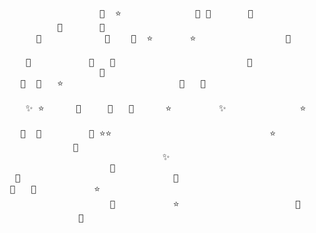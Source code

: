 <samp>&nbsp;&nbsp;&nbsp;&nbsp;&nbsp;&nbsp;&nbsp;&nbsp;&nbsp;&nbsp;&nbsp;&nbsp;&nbsp;&nbsp;&nbsp;&nbsp;&nbsp;&nbsp;🌟&nbsp;&nbsp;⭐️&nbsp;&nbsp;&nbsp;&nbsp;&nbsp;&nbsp;&nbsp;&nbsp;&nbsp;&nbsp;&nbsp;&nbsp;&nbsp;&nbsp;🌟&nbsp;💫&nbsp;&nbsp;&nbsp;&nbsp;&nbsp;&nbsp;&nbsp;💫&nbsp;&nbsp;&nbsp;&nbsp;&nbsp;&nbsp;&nbsp;&nbsp;&nbsp;&nbsp;&nbsp;&nbsp;&nbsp;&nbsp;&nbsp;&nbsp;&nbsp;&nbsp;&nbsp;&nbsp;&nbsp;&nbsp;🌟&nbsp;&nbsp;&nbsp;&nbsp;&nbsp;&nbsp;&nbsp;💫&nbsp;&nbsp;<br/>&nbsp;&nbsp;&nbsp;&nbsp;&nbsp;&nbsp;💫&nbsp;&nbsp;&nbsp;&nbsp;&nbsp;&nbsp;&nbsp;&nbsp;&nbsp;&nbsp;&nbsp;&nbsp;💫&nbsp;&nbsp;&nbsp;&nbsp;🌟&nbsp;&nbsp;⭐️&nbsp;&nbsp;&nbsp;&nbsp;&nbsp;&nbsp;&nbsp;⭐️&nbsp;&nbsp;&nbsp;&nbsp;&nbsp;&nbsp;&nbsp;&nbsp;&nbsp;&nbsp;&nbsp;&nbsp;&nbsp;&nbsp;&nbsp;&nbsp;&nbsp;💫&nbsp;&nbsp;&nbsp;&nbsp;&nbsp;&nbsp;&nbsp;&nbsp;&nbsp;&nbsp;&nbsp;&nbsp;&nbsp;&nbsp;&nbsp;&nbsp;&nbsp;&nbsp;&nbsp;&nbsp;&nbsp;&nbsp;&nbsp;&nbsp;&nbsp;&nbsp;<br/>&nbsp;&nbsp;&nbsp;&nbsp;💫&nbsp;&nbsp;&nbsp;&nbsp;&nbsp;&nbsp;&nbsp;&nbsp;&nbsp;&nbsp;&nbsp;🌟&nbsp;&nbsp;&nbsp;🌟&nbsp;&nbsp;&nbsp;&nbsp;&nbsp;&nbsp;&nbsp;&nbsp;&nbsp;&nbsp;&nbsp;&nbsp;&nbsp;&nbsp;&nbsp;&nbsp;&nbsp;&nbsp;&nbsp;&nbsp;&nbsp;&nbsp;&nbsp;&nbsp;&nbsp;🌟&nbsp;&nbsp;&nbsp;&nbsp;&nbsp;&nbsp;&nbsp;&nbsp;&nbsp;&nbsp;&nbsp;&nbsp;&nbsp;&nbsp;&nbsp;&nbsp;&nbsp;&nbsp;&nbsp;&nbsp;&nbsp;&nbsp;&nbsp;&nbsp;&nbsp;&nbsp;&nbsp;&nbsp;&nbsp;&nbsp;🌟&nbsp;&nbsp;<br/>&nbsp;&nbsp;&nbsp;💫&nbsp;&nbsp;🌟&nbsp;&nbsp;&nbsp;⭐️&nbsp;&nbsp;&nbsp;&nbsp;&nbsp;&nbsp;&nbsp;&nbsp;&nbsp;&nbsp;&nbsp;&nbsp;&nbsp;&nbsp;&nbsp;&nbsp;&nbsp;&nbsp;&nbsp;&nbsp;&nbsp;&nbsp;🌟&nbsp;&nbsp;&nbsp;🌟&nbsp;&nbsp;&nbsp;&nbsp;&nbsp;&nbsp;&nbsp;&nbsp;&nbsp;&nbsp;&nbsp;&nbsp;&nbsp;&nbsp;&nbsp;&nbsp;&nbsp;&nbsp;&nbsp;&nbsp;&nbsp;&nbsp;&nbsp;&nbsp;&nbsp;&nbsp;&nbsp;&nbsp;&nbsp;&nbsp;&nbsp;&nbsp;&nbsp;&nbsp;&nbsp;&nbsp;&nbsp;&nbsp;&nbsp;&nbsp;&nbsp;&nbsp;<br/>&nbsp;&nbsp;&nbsp;&nbsp;✨&nbsp;⭐️&nbsp;&nbsp;&nbsp;&nbsp;&nbsp;&nbsp;💫&nbsp;&nbsp;&nbsp;&nbsp;&nbsp;🌟&nbsp;&nbsp;&nbsp;🌟&nbsp;&nbsp;&nbsp;&nbsp;&nbsp;&nbsp;⭐️&nbsp;&nbsp;&nbsp;&nbsp;&nbsp;&nbsp;&nbsp;&nbsp;&nbsp;✨&nbsp;&nbsp;&nbsp;&nbsp;&nbsp;&nbsp;&nbsp;&nbsp;&nbsp;&nbsp;&nbsp;&nbsp;&nbsp;&nbsp;⭐️&nbsp;&nbsp;&nbsp;&nbsp;&nbsp;&nbsp;&nbsp;&nbsp;&nbsp;&nbsp;&nbsp;&nbsp;&nbsp;&nbsp;&nbsp;&nbsp;&nbsp;&nbsp;&nbsp;&nbsp;&nbsp;&nbsp;&nbsp;&nbsp;<br/>&nbsp;&nbsp;&nbsp;💫&nbsp;&nbsp;💫&nbsp;&nbsp;&nbsp;&nbsp;&nbsp;&nbsp;&nbsp;&nbsp;&nbsp;💫&nbsp;⭐️⭐️&nbsp;&nbsp;&nbsp;&nbsp;&nbsp;&nbsp;&nbsp;&nbsp;&nbsp;&nbsp;&nbsp;&nbsp;&nbsp;&nbsp;&nbsp;&nbsp;&nbsp;&nbsp;&nbsp;&nbsp;&nbsp;&nbsp;&nbsp;&nbsp;&nbsp;&nbsp;&nbsp;&nbsp;&nbsp;&nbsp;⭐️&nbsp;&nbsp;&nbsp;&nbsp;&nbsp;&nbsp;&nbsp;&nbsp;&nbsp;&nbsp;&nbsp;&nbsp;&nbsp;&nbsp;&nbsp;&nbsp;&nbsp;&nbsp;&nbsp;&nbsp;&nbsp;💫&nbsp;&nbsp;&nbsp;&nbsp;&nbsp;&nbsp;&nbsp;<br/>&nbsp;&nbsp;&nbsp;&nbsp;&nbsp;&nbsp;&nbsp;&nbsp;&nbsp;&nbsp;&nbsp;&nbsp;&nbsp;&nbsp;&nbsp;&nbsp;&nbsp;&nbsp;&nbsp;&nbsp;&nbsp;&nbsp;&nbsp;&nbsp;&nbsp;&nbsp;&nbsp;&nbsp;&nbsp;&nbsp;✨&nbsp;&nbsp;&nbsp;&nbsp;&nbsp;&nbsp;&nbsp;&nbsp;&nbsp;&nbsp;&nbsp;&nbsp;&nbsp;&nbsp;&nbsp;&nbsp;&nbsp;&nbsp;&nbsp;&nbsp;&nbsp;&nbsp;&nbsp;&nbsp;&nbsp;&nbsp;&nbsp;&nbsp;&nbsp;&nbsp;&nbsp;&nbsp;&nbsp;&nbsp;&nbsp;&nbsp;&nbsp;&nbsp;&nbsp;&nbsp;&nbsp;&nbsp;&nbsp;&nbsp;&nbsp;&nbsp;&nbsp;&nbsp;🌟<br/>&nbsp;&nbsp;🌟&nbsp;&nbsp;&nbsp;&nbsp;&nbsp;&nbsp;&nbsp;&nbsp;&nbsp;&nbsp;&nbsp;&nbsp;&nbsp;&nbsp;&nbsp;&nbsp;&nbsp;&nbsp;&nbsp;&nbsp;&nbsp;&nbsp;&nbsp;&nbsp;&nbsp;&nbsp;&nbsp;&nbsp;&nbsp;🌟&nbsp;&nbsp;&nbsp;&nbsp;&nbsp;&nbsp;&nbsp;&nbsp;&nbsp;&nbsp;&nbsp;&nbsp;&nbsp;&nbsp;&nbsp;&nbsp;&nbsp;&nbsp;&nbsp;&nbsp;&nbsp;&nbsp;&nbsp;&nbsp;&nbsp;&nbsp;&nbsp;💫&nbsp;&nbsp;&nbsp;🌟&nbsp;&nbsp;&nbsp;&nbsp;&nbsp;&nbsp;&nbsp;&nbsp;&nbsp;&nbsp;&nbsp;⭐️&nbsp;&nbsp;&nbsp;<br/>&nbsp;&nbsp;&nbsp;&nbsp;&nbsp;&nbsp;&nbsp;&nbsp;&nbsp;&nbsp;&nbsp;&nbsp;&nbsp;&nbsp;&nbsp;&nbsp;&nbsp;&nbsp;&nbsp;&nbsp;💫&nbsp;&nbsp;&nbsp;&nbsp;&nbsp;&nbsp;&nbsp;&nbsp;&nbsp;&nbsp;&nbsp;⭐️&nbsp;&nbsp;&nbsp;&nbsp;&nbsp;&nbsp;&nbsp;&nbsp;&nbsp;&nbsp;&nbsp;&nbsp;&nbsp;&nbsp;&nbsp;&nbsp;&nbsp;&nbsp;&nbsp;&nbsp;&nbsp;&nbsp;💫&nbsp;&nbsp;&nbsp;&nbsp;&nbsp;&nbsp;&nbsp;&nbsp;&nbsp;&nbsp;&nbsp;&nbsp;&nbsp;&nbsp;&nbsp;&nbsp;&nbsp;🌟&nbsp;&nbsp;&nbsp;&nbsp;&nbsp;&nbsp;<br/></samp>